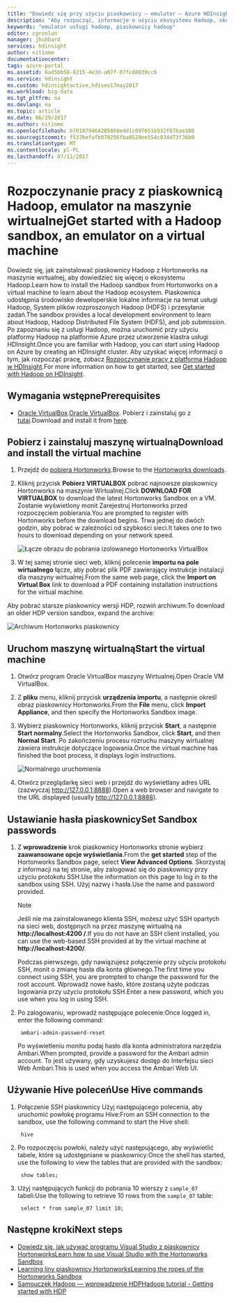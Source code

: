 ```yaml
---
title: "Dowiedz się przy użyciu piaskownicy — emulator — Azure HDInsight Hadoop | Dokumentacja firmy Microsoft"
description: "Aby rozpocząć, informacje o użyciu ekosystemu Hadoop, skonfigurowaniem piaskownicy Hadoop z Hortonworks na maszynie wirtualnej platformy Azure. "
keywords: "emulator usługi hadoop, piaskownicy hadoop"
editor: cgronlun
manager: jhubbard
services: hdinsight
author: nitinme
documentationcenter: 
tags: azure-portal
ms.assetid: 6ad5bb58-8215-4e3d-a07f-07fcd8839cc6
ms.service: hdinsight
ms.custom: hdinsightactive,hdiseo17may2017
ms.workload: big-data
ms.tgt_pltfrm: na
ms.devlang: na
ms.topic: article
ms.date: 06/29/2017
ms.author: nitinme
ms.openlocfilehash: b701879464205860edd1c097651b532f87bae388
ms.sourcegitcommit: f537befafb079256fba0529ee554c034d73f36b0
ms.translationtype: MT
ms.contentlocale: pl-PL
ms.lasthandoff: 07/11/2017
---
```

# <a name="get-started-with-a-hadoop-sandbox-an-emulator-on-a-virtual-machine"></a><span data-ttu-id="7f7db-104">Rozpoczynanie pracy z piaskownicą Hadoop, emulator na maszynie wirtualnej</span><span class="sxs-lookup"><span data-stu-id="7f7db-104">Get started with a Hadoop sandbox, an emulator on a virtual machine</span></span>

<span data-ttu-id="7f7db-105">Dowiedz się, jak zainstalować piaskownicy Hadoop z Hortonworks na maszynie wirtualnej, aby dowiedzieć się więcej o ekosystemu Hadoop.</span><span class="sxs-lookup"><span data-stu-id="7f7db-105">Learn how to install the Hadoop sandbox from Hortonworks on a virtual machine to learn about the Hadoop ecosystem.</span></span> <span data-ttu-id="7f7db-106">Piaskownica udostępnia środowisko deweloperskie lokalne informacje na temat usługi Hadoop, System plików rozproszonych Hadoop (HDFS) i przesyłanie zadań.</span><span class="sxs-lookup"><span data-stu-id="7f7db-106">The sandbox provides a local development environment to learn about Hadoop, Hadoop Distributed File System (HDFS), and job submission.</span></span> <span data-ttu-id="7f7db-107">Po zapoznaniu się z usługi Hadoop, można uruchomić przy użyciu platformy Hadoop na platformie Azure przez utworzenie klastra usługi HDInsight.</span><span class="sxs-lookup"><span data-stu-id="7f7db-107">Once you are familiar with Hadoop, you can start using Hadoop on Azure by creating an HDInsight cluster.</span></span> <span data-ttu-id="7f7db-108">Aby uzyskać więcej informacji o tym, jak rozpocząć pracę, zobacz [Rozpoczynanie pracy z platformą Hadoop w HDInsight](hdinsight-hadoop-linux-tutorial-get-started.md).</span><span class="sxs-lookup"><span data-stu-id="7f7db-108">For more information on how to get started, see [Get started with Hadoop on HDInsight](hdinsight-hadoop-linux-tutorial-get-started.md).</span></span>

## <a name="prerequisites"></a><span data-ttu-id="7f7db-109">Wymagania wstępne</span><span class="sxs-lookup"><span data-stu-id="7f7db-109">Prerequisites</span></span>
* <span data-ttu-id="7f7db-110">[Oracle VirtualBox](https://www.virtualbox.org/).</span><span class="sxs-lookup"><span data-stu-id="7f7db-110">[Oracle VirtualBox](https://www.virtualbox.org/).</span></span> <span data-ttu-id="7f7db-111">Pobierz i zainstaluj go z [tutaj](https://www.virtualbox.org/wiki/Downloads).</span><span class="sxs-lookup"><span data-stu-id="7f7db-111">Download and install it from [here](https://www.virtualbox.org/wiki/Downloads).</span></span>



## <a name="download-and-install-the-virtual-machine"></a><span data-ttu-id="7f7db-112">Pobierz i zainstaluj maszynę wirtualną</span><span class="sxs-lookup"><span data-stu-id="7f7db-112">Download and install the virtual machine</span></span>
1. <span data-ttu-id="7f7db-113">Przejdź do [pobiera Hortonworks](http://hortonworks.com/downloads/#sandbox).</span><span class="sxs-lookup"><span data-stu-id="7f7db-113">Browse to the [Hortonworks downloads](http://hortonworks.com/downloads/#sandbox).</span></span>

2. <span data-ttu-id="7f7db-114">Kliknij przycisk **Pobierz VIRTUALBOX** pobrać najnowsze piaskownicy Hortonworks na maszynie Wirtualnej.</span><span class="sxs-lookup"><span data-stu-id="7f7db-114">Click **DOWNLOAD FOR VIRTUALBOX** to download the latest Hortonworks Sandbox on a VM.</span></span> <span data-ttu-id="7f7db-115">Zostanie wyświetlony monit Zarejestruj Hortonworks przed rozpoczęciem pobierania.</span><span class="sxs-lookup"><span data-stu-id="7f7db-115">You are prompted to register with Hortonworks before the download begins.</span></span> <span data-ttu-id="7f7db-116">Trwa jednej do dwóch godzin, aby pobrać w zależności od szybkości sieci.</span><span class="sxs-lookup"><span data-stu-id="7f7db-116">It takes one to two hours to download depending on your network speed.</span></span>
   
    ![Łącze obrazu do pobrania izolowanego Hortonworks VirtualBox](./media/hdinsight-hadoop-emulator-get-started/download-sandbox.png)
3. <span data-ttu-id="7f7db-118">W tej samej stronie sieci web, kliknij polecenie **importu na pole wirtualnego** łącze, aby pobrać plik PDF zawierający instrukcje instalacji dla maszyny wirtualnej.</span><span class="sxs-lookup"><span data-stu-id="7f7db-118">From the same web page, click the **Import on Virtual Box** link to download a PDF containing installation instructions for the virtual machine.</span></span>

<span data-ttu-id="7f7db-119">Aby pobrać starsze piaskownicy wersji HDP, rozwiń archiwum:</span><span class="sxs-lookup"><span data-stu-id="7f7db-119">To download an older HDP version sandbox, expand the archive:</span></span>

![Archiwum Hortonworks piaskownicy](./media/hdinsight-hadoop-emulator-get-started/hortonworks-sandbox-archive.png)


## <a name="start-the-virtual-machine"></a><span data-ttu-id="7f7db-121">Uruchom maszynę wirtualną</span><span class="sxs-lookup"><span data-stu-id="7f7db-121">Start the virtual machine</span></span>

1. <span data-ttu-id="7f7db-122">Otwórz program Oracle VirtualBox maszyny Wirtualnej.</span><span class="sxs-lookup"><span data-stu-id="7f7db-122">Open Oracle VM VirtualBox.</span></span>
2. <span data-ttu-id="7f7db-123">Z **pliku** menu, kliknij przycisk **urządzenia importu**, a następnie określ obraz piaskownicy Hortonworks.</span><span class="sxs-lookup"><span data-stu-id="7f7db-123">From the **File** menu, click **Import Appliance**, and then specify the Hortonworks Sandbox image.</span></span>
1. <span data-ttu-id="7f7db-124">Wybierz piaskownicy Hortonworks, kliknij przycisk **Start**, a następnie **Start normalny**.</span><span class="sxs-lookup"><span data-stu-id="7f7db-124">Select the Hortonworks Sandbox, click **Start**, and then **Normal Start**.</span></span> <span data-ttu-id="7f7db-125">Po zakończeniu procesu rozruchu maszyny wirtualnej zawiera instrukcje dotyczące logowania.</span><span class="sxs-lookup"><span data-stu-id="7f7db-125">Once the virtual machine has finished the boot process, it displays login instructions.</span></span>
   
    ![Normalnego uruchomienia](./media/hdinsight-hadoop-emulator-get-started/normal-start.png)
2. <span data-ttu-id="7f7db-127">Otwórz przeglądarkę sieci web i przejdź do wyświetlany adres URL (zazwyczaj http://127.0.0.1:8888).</span><span class="sxs-lookup"><span data-stu-id="7f7db-127">Open a web browser and navigate to the URL displayed (usually http://127.0.0.1:8888).</span></span>

## <a name="set-sandbox-passwords"></a><span data-ttu-id="7f7db-128">Ustawianie hasła piaskownicy</span><span class="sxs-lookup"><span data-stu-id="7f7db-128">Set Sandbox passwords</span></span>

1. <span data-ttu-id="7f7db-129">Z **wprowadzenie** krok piaskownicy Hortonworks stronie wybierz **zaawansowane opcje wyświetlania**.</span><span class="sxs-lookup"><span data-stu-id="7f7db-129">From the **get started** step of the Hortonworks Sandbox page, select **View Advanced Options**.</span></span> <span data-ttu-id="7f7db-130">Skorzystaj z informacji na tej stronie, aby zalogować się do piaskownicy przy użyciu protokołu SSH.</span><span class="sxs-lookup"><span data-stu-id="7f7db-130">Use the information on this page to log in to the sandbox using SSH.</span></span> <span data-ttu-id="7f7db-131">Użyj nazwy i hasła.</span><span class="sxs-lookup"><span data-stu-id="7f7db-131">Use the name and password provided.</span></span>
   
   > [!NOTE]
   > <span data-ttu-id="7f7db-132">Jeśli nie ma zainstalowanego klienta SSH, możesz użyć SSH opartych na sieci web, dostępnych na przez maszynę wirtualną na **http://localhost:4200 /**.</span><span class="sxs-lookup"><span data-stu-id="7f7db-132">If you do not have an SSH client installed, you can use the web-based SSH provided at by the virtual machine at **http://localhost:4200/**.</span></span>
   > 
   
    <span data-ttu-id="7f7db-133">Podczas pierwszego, gdy nawiązujesz połączenie przy użyciu protokołu SSH, monit o zmianę hasła dla konta głównego.</span><span class="sxs-lookup"><span data-stu-id="7f7db-133">The first time you connect using SSH, you are prompted to change the password for the root account.</span></span> <span data-ttu-id="7f7db-134">Wprowadź nowe hasło, które zostaną użyte podczas logowania przy użyciu protokołu SSH.</span><span class="sxs-lookup"><span data-stu-id="7f7db-134">Enter a new password, which you use when you log in using SSH.</span></span>

2. <span data-ttu-id="7f7db-135">Po zalogowaniu, wprowadź następujące polecenie:</span><span class="sxs-lookup"><span data-stu-id="7f7db-135">Once logged in, enter the following command:</span></span>
   
        ambari-admin-password-reset
   
    <span data-ttu-id="7f7db-136">Po wyświetleniu monitu podaj hasło dla konta administratora narzędzia Ambari.</span><span class="sxs-lookup"><span data-stu-id="7f7db-136">When prompted, provide a password for the Ambari admin account.</span></span> <span data-ttu-id="7f7db-137">To jest używany, gdy uzyskujesz dostęp do Interfejsu sieci Web Ambari.</span><span class="sxs-lookup"><span data-stu-id="7f7db-137">This is used when you access the Ambari Web UI.</span></span>

## <a name="use-hive-commands"></a><span data-ttu-id="7f7db-138">Używanie Hive poleceń</span><span class="sxs-lookup"><span data-stu-id="7f7db-138">Use Hive commands</span></span>

1. <span data-ttu-id="7f7db-139">Połączenie SSH piaskownicy Użyj następującego polecenia, aby uruchomić powłokę programu Hive:</span><span class="sxs-lookup"><span data-stu-id="7f7db-139">From an SSH connection to the sandbox, use the following command to start the Hive shell:</span></span>
   
        hive
2. <span data-ttu-id="7f7db-140">Po rozpoczęciu powłoki, należy użyć następującego, aby wyświetlić tabele, które są udostępniane w piaskownicy:</span><span class="sxs-lookup"><span data-stu-id="7f7db-140">Once the shell has started, use the following to view the tables that are provided with the sandbox:</span></span>
   
        show tables;
3. <span data-ttu-id="7f7db-141">Użyj następujących funkcji do pobrania 10 wierszy z `sample_07` tabeli:</span><span class="sxs-lookup"><span data-stu-id="7f7db-141">Use the following to retrieve 10 rows from the `sample_07` table:</span></span>
   
        select * from sample_07 limit 10;

## <a name="next-steps"></a><span data-ttu-id="7f7db-142">Następne kroki</span><span class="sxs-lookup"><span data-stu-id="7f7db-142">Next steps</span></span>
* [<span data-ttu-id="7f7db-143">Dowiedz się, jak używać programu Visual Studio z piaskownicy Hortonworks</span><span class="sxs-lookup"><span data-stu-id="7f7db-143">Learn how to use Visual Studio with the Hortonworks Sandbox</span></span>](hdinsight-hadoop-emulator-visual-studio.md)
* [<span data-ttu-id="7f7db-144">Learning liny piaskownicy Hortonworks</span><span class="sxs-lookup"><span data-stu-id="7f7db-144">Learning the ropes of the Hortonworks Sandbox</span></span>](http://hortonworks.com/hadoop-tutorial/learning-the-ropes-of-the-hortonworks-sandbox/)
* [<span data-ttu-id="7f7db-145">Samouczek Hadoop — wprowadzenie HDP</span><span class="sxs-lookup"><span data-stu-id="7f7db-145">Hadoop tutorial - Getting started with HDP</span></span>](http://hortonworks.com/hadoop-tutorial/hello-world-an-introduction-to-hadoop-hcatalog-hive-and-pig/)

